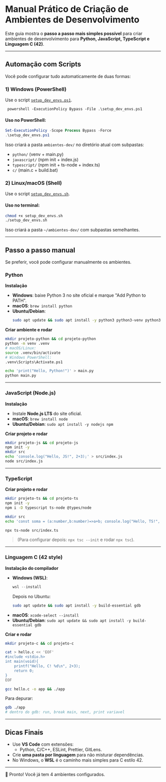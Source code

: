 # Manual Prático de Criação de Ambientes de Desenvolvimento

Este guia mostra o **passo a passo mais simples possível** para criar ambientes de desenvolvimento para **Python, JavaScript, TypeScript e Linguagem C (42)**.

---

## Automação com Scripts

Você pode configurar tudo automaticamente de duas formas:

### 1) Windows (PowerShell)
Use o script [`setup_dev_envs.ps1`](setup_dev_envs.ps1).
```
 powershell -ExecutionPolicy Bypass -File .\setup_dev_envs.ps1
```

#### Uso no PowerShell:
```powershell
Set-ExecutionPolicy -Scope Process Bypass -Force
.\setup_dev_envs.ps1
```

Isso criará a pasta `ambientes-dev/` no diretório atual com subpastas:
- `python/` (venv + main.py)
- `javascript/` (npm init + index.js)
- `typescript/` (npm init + ts-node + index.ts)
- `c/` (main.c + build.bat)

### 2) Linux/macOS (Shell)
Use o script [`setup_dev_envs.sh`](setup_dev_envs.sh).

#### Uso no terminal:
```bash
chmod +x setup_dev_envs.sh
./setup_dev_envs.sh
```

Isso criará a pasta `~/ambientes-dev/` com subpastas semelhantes.

---

## Passo a passo manual

Se preferir, você pode configurar manualmente os ambientes.  

### Python

**Instalação**
- **Windows**: baixe Python 3 no site oficial e marque "Add Python to PATH".
- **macOS**: `brew install python`
- **Ubuntu/Debian**: 
  ```bash
  sudo apt update && sudo apt install -y python3 python3-venv python3-pip
  ```

**Criar ambiente e rodar**
```bash
mkdir projeto-python && cd projeto-python
python -m venv .venv
# macOS/Linux:
source .venv/bin/activate
# Windows PowerShell:
.venv\Scripts\Activate.ps1

echo 'print("Hello, Python!")' > main.py
python main.py
```

---

### JavaScript (Node.js)

**Instalação**
- Instale **Node.js LTS** do site oficial.
- **macOS**: `brew install node`
- **Ubuntu/Debian**: `sudo apt install -y nodejs npm`

**Criar projeto e rodar**
```bash
mkdir projeto-js && cd projeto-js
npm init -y
mkdir src
echo 'console.log("Hello, JS!", 2+3);' > src/index.js
node src/index.js
```

---

### TypeScript

**Criar projeto e rodar**
```bash
mkdir projeto-ts && cd projeto-ts
npm init -y
npm i -D typescript ts-node @types/node

mkdir src
echo 'const soma = (a:number,b:number)=>a+b; console.log("Hello, TS!", soma(2,3));' > src/index.ts

npx ts-node src/index.ts
```

> (Para configurar depois: `npx tsc --init` e rodar `npx tsc`).

---

### Linguagem C (42 style)

**Instalação do compilador**
- **Windows (WSL)**:
  ```powershell
  wsl --install
  ```
  Depois no Ubuntu:
  ```bash
  sudo apt update && sudo apt install -y build-essential gdb
  ```
- **macOS**: `xcode-select --install`
- **Ubuntu/Debian**: `sudo apt update && sudo apt install -y build-essential gdb`

**Criar e rodar**
```bash
mkdir projeto-c && cd projeto-c

cat > hello.c << 'EOF'
#include <stdio.h>
int main(void){
    printf("Hello, C! %d\n", 2+3);
    return 0;
}
EOF

gcc hello.c -o app && ./app
```

Para depurar: 
```bash
gdb ./app
# dentro do gdb: run, break main, next, print variavel
```

---

## Dicas Finais

- Use **VS Code** com extensões:
  - Python, C/C++, ESLint, Prettier, GitLens.
- Crie **uma pasta por linguagem** para não misturar dependências.
- No Windows, o **WSL** é o caminho mais simples para C estilo 42.

---

🚀 Pronto! Você já tem 4 ambientes configurados.
